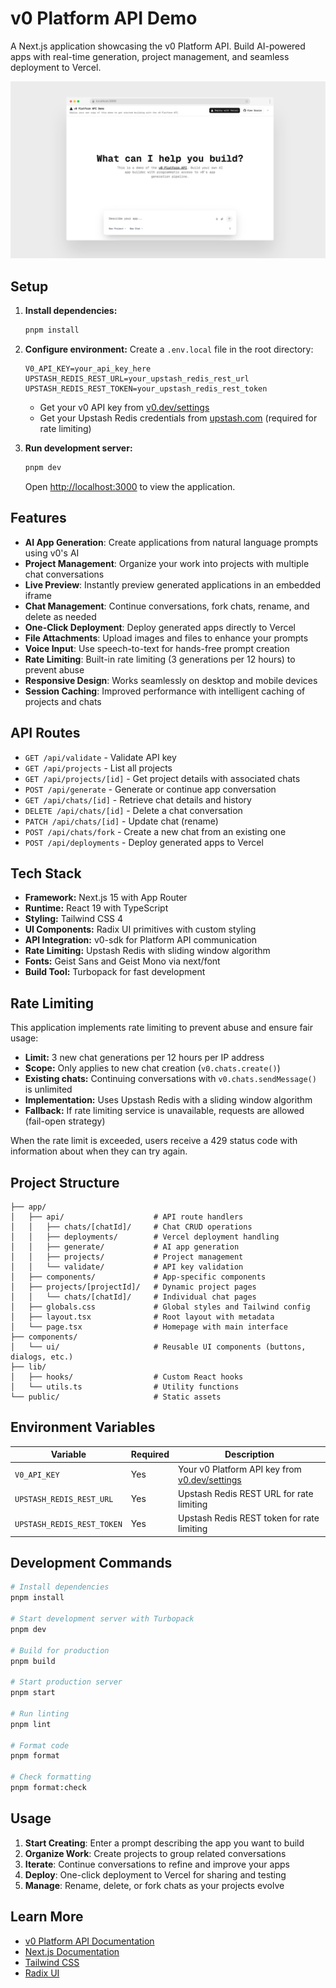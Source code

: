 # v0 Platform API Demo

A Next.js application showcasing the v0 Platform API. Build AI-powered apps with real-time generation, project management, and seamless deployment to Vercel.

![Screenshot](screenshot.png)

## Setup

1. **Install dependencies:**
   ```bash
   pnpm install
   ```

2. **Configure environment:**
   Create a `.env.local` file in the root directory:
   ```env
   V0_API_KEY=your_api_key_here
   UPSTASH_REDIS_REST_URL=your_upstash_redis_rest_url
   UPSTASH_REDIS_REST_TOKEN=your_upstash_redis_rest_token
   ```
   
   - Get your v0 API key from [v0.dev/settings](https://v0.dev/settings)
   - Get your Upstash Redis credentials from [upstash.com](https://upstash.com) (required for rate limiting)

3. **Run development server:**
   ```bash
   pnpm dev
   ```

   Open [http://localhost:3000](http://localhost:3000) to view the application.

## Features

- **AI App Generation**: Create applications from natural language prompts using v0's AI
- **Project Management**: Organize your work into projects with multiple chat conversations
- **Live Preview**: Instantly preview generated applications in an embedded iframe
- **Chat Management**: Continue conversations, fork chats, rename, and delete as needed
- **One-Click Deployment**: Deploy generated apps directly to Vercel
- **File Attachments**: Upload images and files to enhance your prompts
- **Voice Input**: Use speech-to-text for hands-free prompt creation
- **Rate Limiting**: Built-in rate limiting (3 generations per 12 hours) to prevent abuse
- **Responsive Design**: Works seamlessly on desktop and mobile devices
- **Session Caching**: Improved performance with intelligent caching of projects and chats

## API Routes

- `GET /api/validate` - Validate API key
- `GET /api/projects` - List all projects
- `GET /api/projects/[id]` - Get project details with associated chats
- `POST /api/generate` - Generate or continue app conversation
- `GET /api/chats/[id]` - Retrieve chat details and history
- `DELETE /api/chats/[id]` - Delete a chat conversation
- `PATCH /api/chats/[id]` - Update chat (rename)
- `POST /api/chats/fork` - Create a new chat from an existing one
- `POST /api/deployments` - Deploy generated apps to Vercel

## Tech Stack

- **Framework:** Next.js 15 with App Router
- **Runtime:** React 19 with TypeScript
- **Styling:** Tailwind CSS 4
- **UI Components:** Radix UI primitives with custom styling
- **API Integration:** v0-sdk for Platform API communication
- **Rate Limiting:** Upstash Redis with sliding window algorithm
- **Fonts:** Geist Sans and Geist Mono via next/font
- **Build Tool:** Turbopack for fast development

## Rate Limiting

This application implements rate limiting to prevent abuse and ensure fair usage:

- **Limit:** 3 new chat generations per 12 hours per IP address
- **Scope:** Only applies to new chat creation (`v0.chats.create()`)
- **Existing chats:** Continuing conversations with `v0.chats.sendMessage()` is unlimited
- **Implementation:** Uses Upstash Redis with a sliding window algorithm
- **Fallback:** If rate limiting service is unavailable, requests are allowed (fail-open strategy)

When the rate limit is exceeded, users receive a 429 status code with information about when they can try again.

## Project Structure

```
├── app/
│   ├── api/                    # API route handlers
│   │   ├── chats/[chatId]/     # Chat CRUD operations
│   │   ├── deployments/        # Vercel deployment handling
│   │   ├── generate/           # AI app generation
│   │   ├── projects/           # Project management
│   │   └── validate/           # API key validation
│   ├── components/             # App-specific components
│   ├── projects/[projectId]/   # Dynamic project pages
│   │   └── chats/[chatId]/     # Individual chat pages
│   ├── globals.css             # Global styles and Tailwind config
│   ├── layout.tsx              # Root layout with metadata
│   └── page.tsx                # Homepage with main interface
├── components/
│   └── ui/                     # Reusable UI components (buttons, dialogs, etc.)
├── lib/
│   ├── hooks/                  # Custom React hooks
│   └── utils.ts                # Utility functions
└── public/                     # Static assets
```

## Environment Variables

| Variable | Required | Description |
|----------|----------|-------------|
| `V0_API_KEY` | Yes | Your v0 Platform API key from [v0.dev/settings](https://v0.dev/settings) |
| `UPSTASH_REDIS_REST_URL` | Yes | Upstash Redis REST URL for rate limiting |
| `UPSTASH_REDIS_REST_TOKEN` | Yes | Upstash Redis REST token for rate limiting |

## Development Commands

```bash
# Install dependencies
pnpm install

# Start development server with Turbopack
pnpm dev

# Build for production
pnpm build

# Start production server
pnpm start

# Run linting
pnpm lint

# Format code
pnpm format

# Check formatting
pnpm format:check
```

## Usage

1. **Start Creating**: Enter a prompt describing the app you want to build
2. **Organize Work**: Create projects to group related conversations
3. **Iterate**: Continue conversations to refine and improve your apps
4. **Deploy**: One-click deployment to Vercel for sharing and testing
5. **Manage**: Rename, delete, or fork chats as your projects evolve

## Learn More

- [v0 Platform API Documentation](https://v0.dev/docs/api/platform)
- [Next.js Documentation](https://nextjs.org/docs)
- [Tailwind CSS](https://tailwindcss.com)
- [Radix UI](https://www.radix-ui.com)
